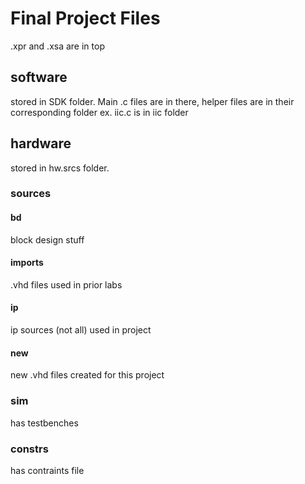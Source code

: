 # Final Project Files
.xpr and .xsa are in top

## software
stored in SDK folder. Main .c files are in there, helper files are in their corresponding folder 
ex. iic.c is in iic folder

## hardware

stored in hw.srcs folder. 

### sources

#### bd
block design stuff

#### imports 
.vhd files used in prior labs

#### ip 
ip sources (not all) used in project

#### new
new .vhd files created for this project

### sim
has testbenches

### constrs
has contraints file
